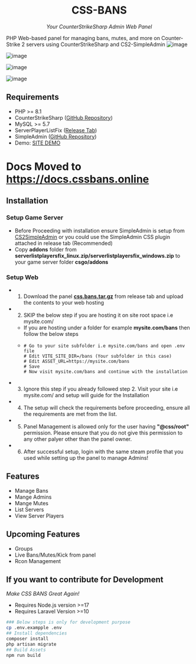 <div align="center">

# CSS-BANS
*Your CounterStrikeSharp Admin Web Panel*

</div>

PHP Web-based panel for managing bans, mutes, and more on Counter-Strike 2 servers using CounterStrikeSharp and CS2-SimpleAdmin
![image](https://github.com/hobsRKM/css-bans/assets/11420858/a8742df5-21ba-4d38-98d4-f7e71a0cf003)

![image](https://github.com/hobsRKM/css-bans/assets/11420858/2ca220f8-ff50-40f4-8238-dbc44270574f)

![image](https://github.com/hobsRKM/css-bans/assets/11420858/7b7fb2e3-22d3-4398-b19c-9d169789f802)

![image](https://github.com/hobsRKM/css-bans/assets/11420858/84796cb7-31d6-48ef-895e-4af1331ad71c)


## Requirements
- PHP >= 8.1
- CounterStrikeSharp ([GitHub Repository](https://github.com/roflmuffin/CounterStrikeSharp))
- MySQL >= 5.7
- ServerPlayerListFix ([Release Tab](#))
- SimpleAdmin ([GitHub Repository](https://github.com/daffyyyy/CS2-SimpleAdmin))
- Demo: [SITE DEMO](https://demo-css-bans.matchclub.xyz/)

# Docs Moved to https://docs.cssbans.online
## Installation

### Setup Game Server
- Before Proceeding with installation ensure SimpleAdmin is setup from [CS2SimpleAdmin](https://github.com/daffyyyy/CS2-SimpleAdmin) or you could use the SimpleAdmin CSS plugin attached in release tab (Recommended)
- Copy **addons** folder from **serverlistplayersfix_linux.zip/serverlistplayersfix_windows.zip** to your game server folder **csgo/addons**

### Setup Web

- 1. Download the panel **[css.bans.tar.gz](https://github.com/hobsRKM/css-bans/releases)** from release tab and upload the contents to your web hosting 
- 2. SKIP the below step if you are hosting it on site root space i.e mysite.com/
  - If you are hosting under a folder for example **mysite.com/bans** then follow the below steps
  - ```
    # Go to your site subfolder i.e mysite.com/bans and open .env file
    # Edit VITE_SITE_DIR=/bans (Your subfolder in this case)
    # Edit ASSET_URL=https://mysite.com/bans 
    # Save
    # Now visit mysite.com/bans and continue with the installation
    ```
- 3. Ignore this step if you already followed step 2. Visit your site i.e mysite.com/ and setup will guide for the Installation
- 4. The setup will check the requirements before proceeding, ensure all the requirements are met from the list.
- 5. Panel Management is allowed only for the user having **"@css/root"** permission. Please ensure that you do not give this permission to any other palyer other than the panel owner.
- 6. After successful setup, login with the same steam profile that you used while setting up the panel to manage Admins!

## Features

- Manage Bans
- Mange Admins
- Mange Mutes
- List Servers
- View Server Players

## Upcoming Features

- Groups
- Live Bans/Mutes/Kick from panel
- Rcon Management

## If you want to contribute for Development

*Make CSS BANS Great Again!*

- Requires Node.js version >=17
- Requires Laravel Version >=10

```bash
### Below steps is only for development purpose
cp .env.exampple .env
## Install dependencies
composer install
php artisan migrate
## Build Assets   
npm run build

